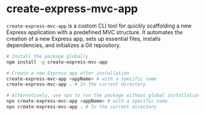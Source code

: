 # create-express-mvc-app

`create-express-mvc-app` is a custom CLI tool for quickly scaffolding a new Express application with a predefined MVC structure. It automates the creation of a new Express app, sets up essential files, installs dependencies, and initializes a Git repository.

```bash
# Install the package globally
npm install -g create-express-mvc-app

# Create a new Express app after installation
create-express-mvc-app <appName> # with a specific name
create-express-mvc-app . # In the current directory

# Alternatively, use npx to run the package without global installation
npx create-express-mvc-app <appName> # with a specific name
npx create-express-mvc-app . # In the current directory
```
